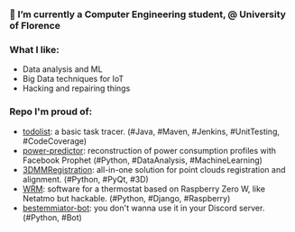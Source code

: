 ### 🔭 I’m currently a Computer Engineering student, @ University of Florence

### What I like:
- Data analysis and ML
- Big Data techniques for IoT
- Hacking and repairing things

### Repo I'm proud of:
- [todolist](https://github.com/rickie95/todolist): a basic task tracer. (#Java, #Maven, #Jenkins, #UnitTesting, #CodeCoverage)
- [power-predictor](https://github.com/rickie95/power-predictor): reconstruction of power consumption profiles with Facebook Prophet (#Python, #DataAnalysis, #MachineLearning)
- [3DMMRegistration](https://github.com/rickie95/3DMMRegistration): all-in-one solution for point clouds registration and alignment. (#Python, #PyQt, #3D)
- [WRM](https://github.com/rickie95/WRM): software for a thermostat based on Raspberry Zero W, like Netatmo but hackable. (#Python, #Django, #Raspberry)
- [bestemmiator-bot](https://github.com/rickie95/bestemmiator-bot): you don't wanna use it in your Discord server. (#Python, #Bot)
